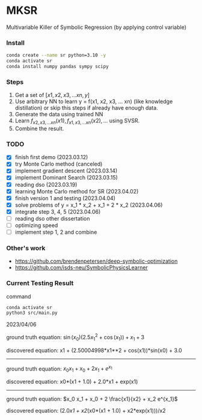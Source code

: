 # MKSR

Multivariable Killer of Symbolic Regression 
(by applying control variable)

### Install

```sh
conda create --name sr python=3.10 -y
conda activate sr
conda install numpy pandas sympy scipy
```

### Steps

1. Get a set of $[x1, x2, x3, ... xn, y]$
2. Use arbitrary NN to learn y = f(x1, x2, x3, ... xn) 
   (like knowledge distillation)
   or skip this steps if already have enough data.
3. Generate the data using trained NN
4. Learn $f_{x2, x3, ... xn}(x1), f_{x1, x3, ... xn}(x2), \dots$ using SVSR.
5. Combine the result.

### TODO

- [x] finish first demo (2023.03.12)
- [x] try Monte Carlo method (canceled)
- [x] implement gradient descent (2023.03.14)
- [x] implement Dominant Search (2023.03.15)
- [x] reading dso (2023.03.19)
- [x] learning Monte Carlo method for SR (2023.04.02)
- [x] finish version 1 and testing (2023.04.04)
- [x] solve problems of y = x_1 * x_2 + x_1 + 2 * x_2 (2023.04.06)
- [x] integrate step 3, 4, 5 (2023.04.06)
- [ ] reading dso other dissertation
- [ ] optimizing speed
- [ ] implement step 1, 2 and combine

### Other's work
- https://github.com/brendenpetersen/deep-symbolic-optimization
- https://github.com/isds-neu/SymbolicPhysicsLearner

### Current Testing Result
command
```sh
conda activate sr
python3 src/main.py
```
2023/04/06

ground truth equation: $\sin(x_0) (2.5 x_1^2 + \cos(x_1)) + x_1 + 3$

discovered equation: x1 + (2.50004998*x1**2 + cos(x1))*sin(x0) + 3.0

---

ground truth equation: $x_0 x_1 + x_0 + 2 x_1 + e^{x_1}$

discovered equation: x0*(x1 + 1.0) + 2.0*x1 + exp(x1)

---

ground truth equation: $x_0 x_1 + x_0 + 2 \frac{x1}{x2} + x_2 e^{x_1}$

discovered equation: (2.0*x1 + x2*(x0*(x1 + 1.0) + x2*exp(x1)))/x2